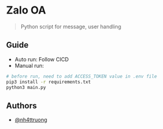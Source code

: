 # Zalo OA

> Python script for message, user handling

## Guide
- Auto run: Follow CICD
- Manual run:
```bash
# before run, need to add ACCESS_TOKEN value in .env file
pip3 install -r requirements.txt
python3 main.py
```

## Authors
- [@nh4ttruong](nh4ttruong.me)